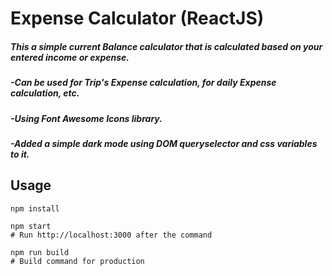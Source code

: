 # Expense Calculator (ReactJS)

##### This a simple current Balance calculator that is calculated based on your entered income or expense.
##### -Can be used for Trip's Expense calculation, for daily Expense calculation, etc.
##### -Using Font Awesome Icons library.
##### -Added a simple **dark mode** using *DOM queryselector* and *css variables* to it.


## Usage
```
npm install

npm start
# Run http://localhost:3000 after the command

npm run build
# Build command for production
```

